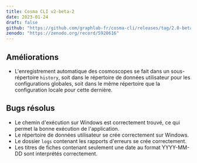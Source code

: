 ```yaml
---
title: Cosma CLI v2-beta-2
date: 2023-01-24
draft: false
github: "https://github.com/graphlab-fr/cosma-cli/releases/tag/2.0-beta-2"
zenodo: "https://zenodo.org/record/5920616"
---
```


## Améliorations

- L'enregistrement automatique des cosmoscopes se fait dans un sous-répertoire `history`, soit dans le répertoire de données utilisateur pour les configurations globales, soit dans le même répertoire que la configuration locale pour cette dernière.

## Bugs résolus

- Le chemin d'exécution sur Windows est correctement trouvé, ce qui permet la bonne exécution de l'application.
- Le répertoire de données utilisateur se crée correctement sur Windows.
- Le dossier `logs` contenant les rapports d'erreurs se crée correctement.
- Les titres de fiches contenant seulement une date au format YYYY-MM-DD sont interprétés correctement.
